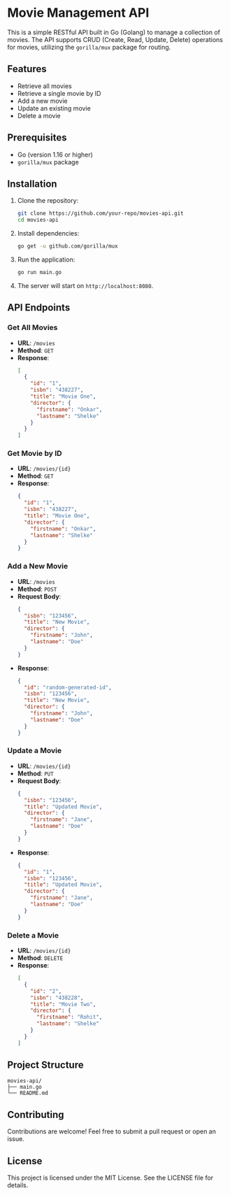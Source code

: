 # Movie Management API

This is a simple RESTful API built in Go (Golang) to manage a collection of movies. The API supports CRUD (Create, Read, Update, Delete) operations for movies, utilizing the `gorilla/mux` package for routing.

## Features

- Retrieve all movies
- Retrieve a single movie by ID
- Add a new movie
- Update an existing movie
- Delete a movie

## Prerequisites

- Go (version 1.16 or higher)
- `gorilla/mux` package

## Installation

1. Clone the repository:

   ```bash
   git clone https://github.com/your-repo/movies-api.git
   cd movies-api
   ```

2. Install dependencies:

   ```bash
   go get -u github.com/gorilla/mux
   ```

3. Run the application:

   ```bash
   go run main.go
   ```

4. The server will start on `http://localhost:8080`.

## API Endpoints

### Get All Movies
- **URL**: `/movies`
- **Method**: `GET`
- **Response**:
  ```json
  [
    {
      "id": "1",
      "isbn": "438227",
      "title": "Movie One",
      "director": {
        "firstname": "Onkar",
        "lastname": "Shelke"
      }
    }
  ]
  ```

### Get Movie by ID
- **URL**: `/movies/{id}`
- **Method**: `GET`
- **Response**:
  ```json
  {
    "id": "1",
    "isbn": "438227",
    "title": "Movie One",
    "director": {
      "firstname": "Onkar",
      "lastname": "Shelke"
    }
  }
  ```

### Add a New Movie
- **URL**: `/movies`
- **Method**: `POST`
- **Request Body**:
  ```json
  {
    "isbn": "123456",
    "title": "New Movie",
    "director": {
      "firstname": "John",
      "lastname": "Doe"
    }
  }
  ```
- **Response**:
  ```json
  {
    "id": "random-generated-id",
    "isbn": "123456",
    "title": "New Movie",
    "director": {
      "firstname": "John",
      "lastname": "Doe"
    }
  }
  ```

### Update a Movie
- **URL**: `/movies/{id}`
- **Method**: `PUT`
- **Request Body**:
  ```json
  {
    "isbn": "123456",
    "title": "Updated Movie",
    "director": {
      "firstname": "Jane",
      "lastname": "Doe"
    }
  }
  ```
- **Response**:
  ```json
  {
    "id": "1",
    "isbn": "123456",
    "title": "Updated Movie",
    "director": {
      "firstname": "Jane",
      "lastname": "Doe"
    }
  }
  ```

### Delete a Movie
- **URL**: `/movies/{id}`
- **Method**: `DELETE`
- **Response**:
  ```json
  [
    {
      "id": "2",
      "isbn": "438228",
      "title": "Movie Two",
      "director": {
        "firstname": "Rohit",
        "lastname": "Shelke"
      }
    }
  ]
  ```

## Project Structure

```
movies-api/
├── main.go
└── README.md
```

## Contributing

Contributions are welcome! Feel free to submit a pull request or open an issue.

## License

This project is licensed under the MIT License. See the LICENSE file for details.
